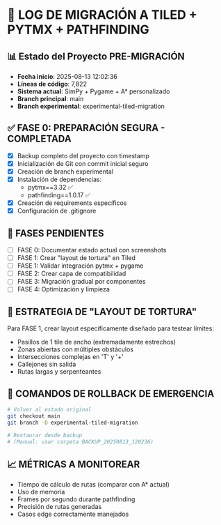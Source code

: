 # 🚀 LOG DE MIGRACIÓN A TILED + PYTMX + PATHFINDING

## 📊 Estado del Proyecto PRE-MIGRACIÓN
- **Fecha inicio**: 2025-08-13 12:02:36
- **Líneas de código**: 7,822
- **Sistema actual**: SimPy + Pygame + A* personalizado
- **Branch principal**: main
- **Branch experimental**: experimental-tiled-migration

## ✅ FASE 0: PREPARACIÓN SEGURA - COMPLETADA
- [x] Backup completo del proyecto con timestamp
- [x] Inicialización de Git con commit inicial seguro
- [x] Creación de branch experimental
- [x] Instalación de dependencias:
  - pytmx==3.32 ✅
  - pathfinding==1.0.17 ✅
- [x] Creación de requirements específicos
- [x] Configuración de .gitignore

## 🔄 FASES PENDIENTES
- [ ] FASE 0: Documentar estado actual con screenshots
- [ ] FASE 1: Crear "layout de tortura" en Tiled
- [ ] FASE 1: Validar integración pytmx + pygame
- [ ] FASE 2: Crear capa de compatibilidad
- [ ] FASE 3: Migración gradual por componentes
- [ ] FASE 4: Optimización y limpieza

## 🎯 ESTRATEGIA DE "LAYOUT DE TORTURA"
Para FASE 1, crear layout específicamente diseñado para testear límites:
- Pasillos de 1 tile de ancho (extremadamente estrechos)
- Zonas abiertas con múltiples obstáculos
- Intersecciones complejas en 'T' y '+'
- Callejones sin salida
- Rutas largas y serpenteantes

## 🔧 COMANDOS DE ROLLBACK DE EMERGENCIA
```bash
# Volver al estado original
git checkout main
git branch -D experimental-tiled-migration

# Restaurar desde backup
# (Manual: usar carpeta BACKUP_20250813_120236)
```

## 📈 MÉTRICAS A MONITOREAR
- Tiempo de cálculo de rutas (comparar con A* actual)
- Uso de memoria
- Frames por segundo durante pathfinding
- Precisión de rutas generadas
- Casos edge correctamente manejados